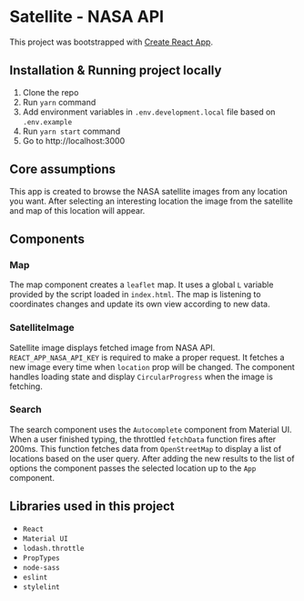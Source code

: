 # Satellite - NASA API

This project was bootstrapped with [Create React App](https://github.com/facebook/create-react-app).

## Installation & Running project locally

1. Clone the repo
2. Run `yarn` command
3. Add environment variables in `.env.development.local` file based on `.env.example`
4. Run `yarn start` command
5. Go to http://localhost:3000

## Core assumptions

This app is created to browse the NASA satellite images from any location you want. After selecting an interesting location the image from the satellite and map of this location will appear. 

## Components

### Map

The map component creates a `leaflet` map. It uses a global `L` variable provided by the script loaded in `index.html`. The map is listening to coordinates changes and update its own view according to new data.

### SatelliteImage

Satellite image displays fetched image from NASA API.
`REACT_APP_NASA_API_KEY` is required to make a proper request.
It fetches a new image every time when `location` prop will be changed.
The component handles loading state and display `CircularProgress` when the image is fetching.

### Search

The search component uses the `Autocomplete` component from Material UI.
When a user finished typing, the throttled `fetchData` function fires after 200ms.
This function fetches data from `OpenStreetMap` to display a list of locations based on the user query.
After adding the new results to the list of options the component passes the selected location up to the `App` component.

## Libraries used in this project
- `React`
- `Material UI`
- `lodash.throttle`
- `PropTypes`
- `node-sass`
- `eslint`
- `stylelint`
